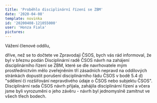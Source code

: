 ```yaml
---
title: 'Proběhlo disciplinární řízení se ZBM'
date: '2020-04-08'
template: novinka
id: '20200408-121055000'
user: 'Honza Fiala'
pictures:
---
```

Vážení členové oddílu,

dříve, než se to dočtete ve Zpravodaji ČSOS, bych vás rád informoval, že byl v březnu podán Disciplinární radě ČSOS návrh na zahájení disciplinárního řízení se ZBM, které se dle navrhovatele mým prostřednictvím mělo zveřejněním tří zásadních nepravd na oddílových stránkách dopustit porušení disciplinárního řádu ČSOS v bodě 5.4 d) "sdělení či rozšiřování nepravdivého údaje o ČSOS nebo subjektu ČSOS".
Disciplinární rada ČSOS návrh přijala, zahájila disciplinární řízení a včera jsme byli vyrozuměni o jeho závěru - návrh byl jednomyslně zamítnut ve všech třech bodech.
